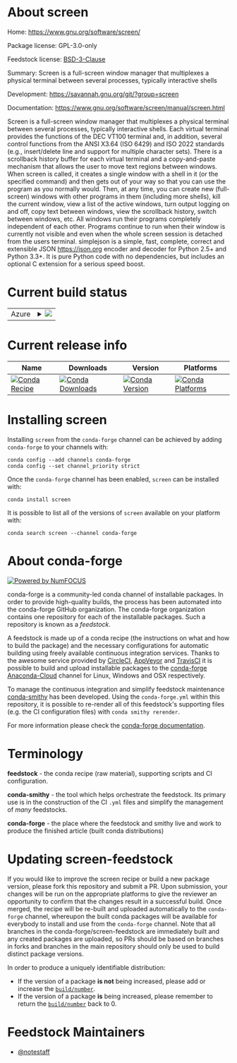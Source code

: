 About screen
============

Home: https://www.gnu.org/software/screen/

Package license: GPL-3.0-only

Feedstock license: [BSD-3-Clause](https://github.com/conda-forge/screen-feedstock/blob/master/LICENSE.txt)

Summary: Screen is a full-screen window manager that multiplexes a physical terminal between several processes,
typically interactive shells


Development: https://savannah.gnu.org/git/?group=screen

Documentation: https://www.gnu.org/software/screen/manual/screen.html

Screen is a full-screen window manager that multiplexes a physical
terminal between several processes, typically interactive
shells. Each virtual terminal provides the functions of the DEC
VT100 terminal and, in addition, several control functions from
the ANSI X3.64 (ISO 6429) and ISO 2022 standards (e.g.,
insert/delete line and support for multiple character sets). There
is a scrollback history buffer for each virtual terminal and a
copy-and-paste mechanism that allows the user to move text regions
between windows. When screen is called, it creates a single window
with a shell in it (or the specified command) and then gets out of
your way so that you can use the program as you normally
would. Then, at any time, you can create new (full-screen) windows
with other programs in them (including more shells), kill the
current window, view a list of the active windows, turn output
logging on and off, copy text between windows, view the scrollback
history, switch between windows, etc. All windows run their
programs completely independent of each other. Programs continue
to run when their window is currently not visible and even when
the whole screen session is detached from the users terminal.
simplejson is a simple, fast, complete, correct and extensible
JSON <https://json.org> encoder and decoder for Python 2.5+ and
Python 3.3+. It is pure Python code with no dependencies, but
includes an optional C extension for a serious speed boost.


Current build status
====================


<table>
    
  <tr>
    <td>Azure</td>
    <td>
      <details>
        <summary>
          <a href="https://dev.azure.com/conda-forge/feedstock-builds/_build/latest?definitionId=10301&branchName=master">
            <img src="https://dev.azure.com/conda-forge/feedstock-builds/_apis/build/status/screen-feedstock?branchName=master">
          </a>
        </summary>
        <table>
          <thead><tr><th>Variant</th><th>Status</th></tr></thead>
          <tbody><tr>
              <td>linux_64</td>
              <td>
                <a href="https://dev.azure.com/conda-forge/feedstock-builds/_build/latest?definitionId=10301&branchName=master">
                  <img src="https://dev.azure.com/conda-forge/feedstock-builds/_apis/build/status/screen-feedstock?branchName=master&jobName=linux&configuration=linux_64_" alt="variant">
                </a>
              </td>
            </tr><tr>
              <td>linux_aarch64</td>
              <td>
                <a href="https://dev.azure.com/conda-forge/feedstock-builds/_build/latest?definitionId=10301&branchName=master">
                  <img src="https://dev.azure.com/conda-forge/feedstock-builds/_apis/build/status/screen-feedstock?branchName=master&jobName=linux&configuration=linux_aarch64_" alt="variant">
                </a>
              </td>
            </tr><tr>
              <td>linux_ppc64le</td>
              <td>
                <a href="https://dev.azure.com/conda-forge/feedstock-builds/_build/latest?definitionId=10301&branchName=master">
                  <img src="https://dev.azure.com/conda-forge/feedstock-builds/_apis/build/status/screen-feedstock?branchName=master&jobName=linux&configuration=linux_ppc64le_" alt="variant">
                </a>
              </td>
            </tr>
          </tbody>
        </table>
      </details>
    </td>
  </tr>
</table>

Current release info
====================

| Name | Downloads | Version | Platforms |
| --- | --- | --- | --- |
| [![Conda Recipe](https://img.shields.io/badge/recipe-screen-green.svg)](https://anaconda.org/conda-forge/screen) | [![Conda Downloads](https://img.shields.io/conda/dn/conda-forge/screen.svg)](https://anaconda.org/conda-forge/screen) | [![Conda Version](https://img.shields.io/conda/vn/conda-forge/screen.svg)](https://anaconda.org/conda-forge/screen) | [![Conda Platforms](https://img.shields.io/conda/pn/conda-forge/screen.svg)](https://anaconda.org/conda-forge/screen) |

Installing screen
=================

Installing `screen` from the `conda-forge` channel can be achieved by adding `conda-forge` to your channels with:

```
conda config --add channels conda-forge
conda config --set channel_priority strict
```

Once the `conda-forge` channel has been enabled, `screen` can be installed with:

```
conda install screen
```

It is possible to list all of the versions of `screen` available on your platform with:

```
conda search screen --channel conda-forge
```


About conda-forge
=================

[![Powered by
NumFOCUS](https://img.shields.io/badge/powered%20by-NumFOCUS-orange.svg?style=flat&colorA=E1523D&colorB=007D8A)](https://numfocus.org)

conda-forge is a community-led conda channel of installable packages.
In order to provide high-quality builds, the process has been automated into the
conda-forge GitHub organization. The conda-forge organization contains one repository
for each of the installable packages. Such a repository is known as a *feedstock*.

A feedstock is made up of a conda recipe (the instructions on what and how to build
the package) and the necessary configurations for automatic building using freely
available continuous integration services. Thanks to the awesome service provided by
[CircleCI](https://circleci.com/), [AppVeyor](https://www.appveyor.com/)
and [TravisCI](https://travis-ci.com/) it is possible to build and upload installable
packages to the [conda-forge](https://anaconda.org/conda-forge)
[Anaconda-Cloud](https://anaconda.org/) channel for Linux, Windows and OSX respectively.

To manage the continuous integration and simplify feedstock maintenance
[conda-smithy](https://github.com/conda-forge/conda-smithy) has been developed.
Using the ``conda-forge.yml`` within this repository, it is possible to re-render all of
this feedstock's supporting files (e.g. the CI configuration files) with ``conda smithy rerender``.

For more information please check the [conda-forge documentation](https://conda-forge.org/docs/).

Terminology
===========

**feedstock** - the conda recipe (raw material), supporting scripts and CI configuration.

**conda-smithy** - the tool which helps orchestrate the feedstock.
                   Its primary use is in the construction of the CI ``.yml`` files
                   and simplify the management of *many* feedstocks.

**conda-forge** - the place where the feedstock and smithy live and work to
                  produce the finished article (built conda distributions)


Updating screen-feedstock
=========================

If you would like to improve the screen recipe or build a new
package version, please fork this repository and submit a PR. Upon submission,
your changes will be run on the appropriate platforms to give the reviewer an
opportunity to confirm that the changes result in a successful build. Once
merged, the recipe will be re-built and uploaded automatically to the
`conda-forge` channel, whereupon the built conda packages will be available for
everybody to install and use from the `conda-forge` channel.
Note that all branches in the conda-forge/screen-feedstock are
immediately built and any created packages are uploaded, so PRs should be based
on branches in forks and branches in the main repository should only be used to
build distinct package versions.

In order to produce a uniquely identifiable distribution:
 * If the version of a package **is not** being increased, please add or increase
   the [``build/number``](https://docs.conda.io/projects/conda-build/en/latest/resources/define-metadata.html#build-number-and-string).
 * If the version of a package **is** being increased, please remember to return
   the [``build/number``](https://docs.conda.io/projects/conda-build/en/latest/resources/define-metadata.html#build-number-and-string)
   back to 0.

Feedstock Maintainers
=====================

* [@notestaff](https://github.com/notestaff/)

